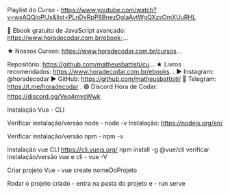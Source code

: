  Playlist do Curso - https://www.youtube.com/watch?v=wsAQQioPIJs&list=PLnDvRpP8BnezDglaAvtWgQXzsOmXUuRHL 
 
 📒 Ebook gratuito de JavaScript avançado: https://www.horadecodar.com.br/ebook-...

★ Nossos Cursos: https://www.horadecodar.com.br/cursos...

Repositório: https://github.com/matheusbattisti/cu...
★ Livros recomendados: https://www.horadecodar.com.br/ebooks...
▶ Instagram: @horadecodar
▶ GitHub: https://github.com/matheusbattisti/ 
🔷 Telegram: https://t.me/horadecodar .
🟣 Discord Hora de Codar: https://discord.gg/Veq4mvsWwk

Instalação Vue - CLI 

Verificar instalação/versão node - node -v
Instalação: https://nodejs.org/en/

Verificar instalação/versão npm - npm -v

Instalação vue CLI
https://cli.vuejs.org/
npm install -g @vue/cli
verificar instalação/versão vue e cli - vue -V

Criar projeto Vue - vue create nomeDoProjeto

Rodar o projeto criado - entra na pasta do projeto e - run serve
